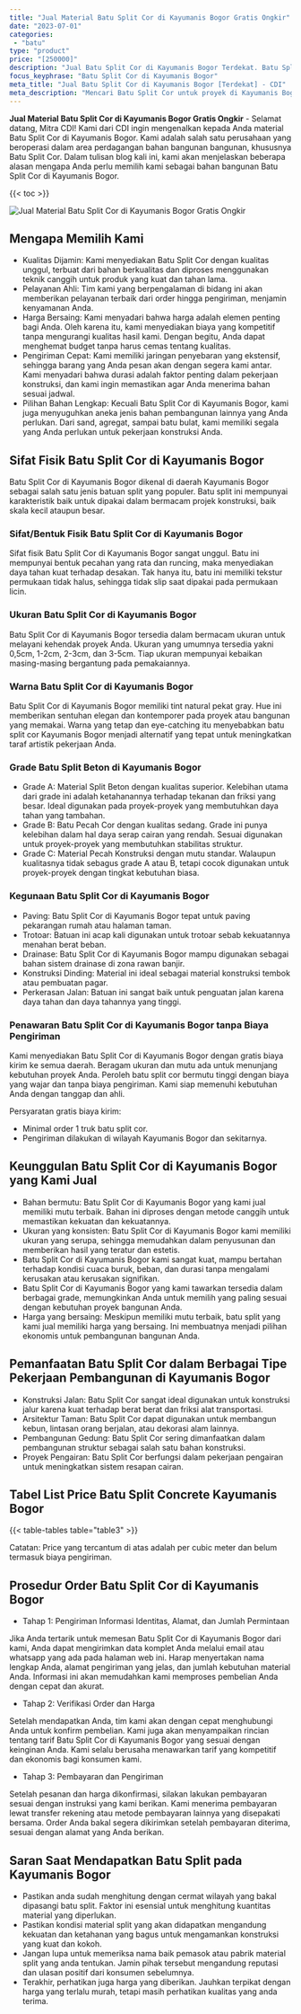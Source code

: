 ```yaml
---
title: "Jual Material Batu Split Cor di Kayumanis Bogor Gratis Ongkir"
date: "2023-07-01"
categories:
 - "batu"
type: "product"
price: "[250000]"
description: "Jual Batu Split Cor di Kayumanis Bogor Terdekat. Batu Split Cor ini sering dipakai dalam proyek konstruksi sebagai material cor beton yang berkualitas dan tahan lama. Hubungi kami untuk informasi lebih lanjut."
focus_keyphrase: "Batu Split Cor di Kayumanis Bogor"
meta_title: "Jual Batu Split Cor di Kayumanis Bogor [Terdekat] - CDI"
meta_description: "Mencari Batu Split Cor untuk proyek di Kayumanis Bogor? Kami menyediakan Batu Split Cor berkualitas untuk campuran beton. Raih penawaran terbaik sekarang."
---
```


**Jual Material Batu Split Cor di Kayumanis Bogor Gratis Ongkir** - Selamat datang, Mitra CDI! Kami dari CDI ingin mengenalkan kepada Anda material Batu Split Cor di Kayumanis Bogor. Kami adalah salah satu perusahaan yang beroperasi dalam area perdagangan bahan bangunan bangunan, khususnya Batu Split Cor. Dalam tulisan blog kali ini, kami akan menjelaskan beberapa alasan mengapa Anda perlu memilih kami sebagai bahan bangunan Batu Split Cor di Kayumanis Bogor.

{{< toc >}}

![Jual Material Batu Split Cor di Kayumanis Bogor Gratis Ongkir](/images/batu/batu-split-17.jpg)

## Mengapa Memilih Kami

*   Kualitas Dijamin: Kami menyediakan Batu Split Cor dengan kualitas unggul, terbuat dari bahan berkualitas dan diproses menggunakan teknik canggih untuk produk yang kuat dan tahan lama.
*   Pelayanan Ahli: Tim kami yang berpengalaman di bidang ini akan memberikan pelayanan terbaik dari order hingga pengiriman, menjamin kenyamanan Anda.
*   Harga Bersaing: Kami menyadari bahwa harga adalah elemen penting bagi Anda. Oleh karena itu, kami menyediakan biaya yang kompetitif tanpa mengurangi kualitas hasil kami. Dengan begitu, Anda dapat menghemat budget tanpa harus cemas tentang kualitas.
*   Pengiriman Cepat: Kami memiliki jaringan penyebaran yang ekstensif, sehingga barang yang Anda pesan akan dengan segera kami antar. Kami menyadari bahwa durasi adalah faktor penting dalam pekerjaan konstruksi, dan kami ingin memastikan agar Anda menerima bahan sesuai jadwal.
*   Pilihan Bahan Lengkap: Kecuali Batu Split Cor di Kayumanis Bogor, kami juga menyuguhkan aneka jenis bahan pembangunan lainnya yang Anda perlukan. Dari sand, agregat, sampai batu bulat, kami memiliki segala yang Anda perlukan untuk pekerjaan konstruksi Anda.

## Sifat Fisik Batu Split Cor di Kayumanis Bogor

Batu Split Cor di Kayumanis Bogor dikenal di daerah Kayumanis Bogor sebagai salah satu jenis batuan split yang populer. Batu split ini mempunyai karakteristik baik untuk dipakai dalam bermacam projek konstruksi, baik skala kecil ataupun besar.

### Sifat/Bentuk Fisik Batu Split Cor di Kayumanis Bogor

Sifat fisik Batu Split Cor di Kayumanis Bogor sangat unggul. Batu ini mempunyai bentuk pecahan yang rata dan runcing, maka menyediakan daya tahan kuat terhadap desakan. Tak hanya itu, batu ini memiliki tekstur permukaan tidak halus, sehingga tidak slip saat dipakai pada permukaan licin.

### Ukuran Batu Split Cor di Kayumanis Bogor

Batu Split Cor di Kayumanis Bogor tersedia dalam bermacam ukuran untuk melayani kehendak proyek Anda. Ukuran yang umumnya tersedia yakni 0,5cm, 1-2cm, 2-3cm, dan 3-5cm. Tiap ukuran mempunyai kebaikan masing-masing bergantung pada pemakaiannya.

### Warna Batu Split Cor di Kayumanis Bogor

Batu Split Cor di Kayumanis Bogor memiliki tint natural pekat gray. Hue ini memberikan sentuhan elegan dan kontemporer pada proyek atau bangunan yang memakai. Warna yang tetap dan eye-catching itu menyebabkan batu split cor Kayumanis Bogor menjadi alternatif yang tepat untuk meningkatkan taraf artistik pekerjaan Anda.

### Grade Batu Split Beton di Kayumanis Bogor

*   Grade A: Material Split Beton dengan kualitas superior. Kelebihan utama dari grade ini adalah ketahanannya terhadap tekanan dan friksi yang besar. Ideal digunakan pada proyek-proyek yang membutuhkan daya tahan yang tambahan.
*   Grade B: Batu Pecah Cor dengan kualitas sedang. Grade ini punya kelebihan dalam hal daya serap cairan yang rendah. Sesuai digunakan untuk proyek-proyek yang membutuhkan stabilitas struktur.
*   Grade C: Material Pecah Konstruksi dengan mutu standar. Walaupun kualitasnya tidak sebagus grade A atau B, tetapi cocok digunakan untuk proyek-proyek dengan tingkat kebutuhan biasa.

### Kegunaan Batu Split Cor di Kayumanis Bogor

*   Paving: Batu Split Cor di Kayumanis Bogor tepat untuk paving pekarangan rumah atau halaman taman.
*   Trotoar: Batuan ini acap kali digunakan untuk trotoar sebab kekuatannya menahan berat beban.
*   Drainase: Batu Split Cor di Kayumanis Bogor mampu digunakan sebagai bahan sistem drainase di zona rawan banjir.
*   Konstruksi Dinding: Material ini ideal sebagai material konstruksi tembok atau pembuatan pagar.
*   Perkerasan Jalan: Batuan ini sangat baik untuk penguatan jalan karena daya tahan dan daya tahannya yang tinggi.

### Penawaran Batu Split Cor di Kayumanis Bogor tanpa Biaya Pengiriman

Kami menyediakan Batu Split Cor di Kayumanis Bogor dengan gratis biaya kirim ke semua daerah. Beragam ukuran dan mutu ada untuk menunjang kebutuhan proyek Anda. Peroleh batu split cor bermutu tinggi dengan biaya yang wajar dan tanpa biaya pengiriman. Kami siap memenuhi kebutuhan Anda dengan tanggap dan ahli.

Persyaratan gratis biaya kirim:

*   Minimal order 1 truk batu split cor.
*   Pengiriman dilakukan di wilayah Kayumanis Bogor dan sekitarnya.

## Keunggulan Batu Split Cor di Kayumanis Bogor yang Kami Jual

*   Bahan bermutu: Batu Split Cor di Kayumanis Bogor yang kami jual memiliki mutu terbaik. Bahan ini diproses dengan metode canggih untuk memastikan kekuatan dan kekuatannya.
*   Ukuran yang konsisten: Batu Split Cor di Kayumanis Bogor kami memiliki ukuran yang serupa, sehingga memudahkan dalam penyusunan dan memberikan hasil yang teratur dan estetis.
*   Batu Split Cor di Kayumanis Bogor kami sangat kuat, mampu bertahan terhadap kondisi cuaca buruk, beban, dan durasi tanpa mengalami kerusakan atau kerusakan signifikan.
*   Batu Split Cor di Kayumanis Bogor yang kami tawarkan tersedia dalam berbagai grade, memungkinkan Anda untuk memilih yang paling sesuai dengan kebutuhan proyek bangunan Anda.
*   Harga yang bersaing: Meskipun memiliki mutu terbaik, batu split yang kami jual memiliki harga yang bersaing. Ini membuatnya menjadi pilihan ekonomis untuk pembangunan bangunan Anda.

## Pemanfaatan Batu Split Cor dalam Berbagai Tipe Pekerjaan Pembangunan di Kayumanis Bogor

*   Konstruksi Jalan: Batu Split Cor sangat ideal digunakan untuk konstruksi jalur karena kuat terhadap berat berat dan friksi alat transportasi.
*   Arsitektur Taman: Batu Split Cor dapat digunakan untuk membangun kebun, lintasan orang berjalan, atau dekorasi alam lainnya.
*   Pembangunan Gedung: Batu Split Cor sering dimanfaatkan dalam pembangunan struktur sebagai salah satu bahan konstruksi.
*   Proyek Pengairan: Batu Split Cor berfungsi dalam pekerjaan pengairan untuk meningkatkan sistem resapan cairan.

## Tabel List Price Batu Split Concrete Kayumanis Bogor

{{< table-tables table="table3" >}}

Catatan: Price yang tercantum di atas adalah per cubic meter dan belum termasuk biaya pengiriman.

## Prosedur Order Batu Split Cor di Kayumanis Bogor

*   Tahap 1: Pengiriman Informasi Identitas, Alamat, dan Jumlah Permintaan

Jika Anda tertarik untuk memesan Batu Split Cor di Kayumanis Bogor dari kami, Anda dapat mengirimkan data komplet Anda melalui email atau whatsapp yang ada pada halaman web ini. Harap menyertakan nama lengkap Anda, alamat pengiriman yang jelas, dan jumlah kebutuhan material Anda. Informasi ini akan memudahkan kami memproses pembelian Anda dengan cepat dan akurat.
*   Tahap 2: Verifikasi Order dan Harga

Setelah mendapatkan Anda, tim kami akan dengan cepat menghubungi Anda untuk konfirm pembelian. Kami juga akan menyampaikan rincian tentang tarif Batu Split Cor di Kayumanis Bogor yang sesuai dengan keinginan Anda. Kami selalu berusaha menawarkan tarif yang kompetitif dan ekonomis bagi konsumen kami.
*   Tahap 3: Pembayaran dan Pengiriman

Setelah pesanan dan harga dikonfirmasi, silakan lakukan pembayaran sesuai dengan instruksi yang kami berikan. Kami menerima pembayaran lewat transfer rekening atau metode pembayaran lainnya yang disepakati bersama. Order Anda bakal segera dikirimkan setelah pembayaran diterima, sesuai dengan alamat yang Anda berikan.

## Saran Saat Mendapatkan Batu Split pada Kayumanis Bogor

*   Pastikan anda sudah menghitung dengan cermat wilayah yang bakal dipasangi batu split. Faktor ini esensial untuk menghitung kuantitas material yang diperlukan.
*   Pastikan kondisi material split yang akan didapatkan mengandung kekuatan dan ketahanan yang bagus untuk mengamankan konstruksi yang kuat dan kokoh.
*   Jangan lupa untuk memeriksa nama baik pemasok atau pabrik material split yang anda tentukan. Jamin pihak tersebut mengandung reputasi dan ulasan positif dari konsumen sebelumnya.
*   Terakhir, perhatikan juga harga yang diberikan. Jauhkan terpikat dengan harga yang terlalu murah, tetapi masih perhatikan kualitas yang anda terima.
